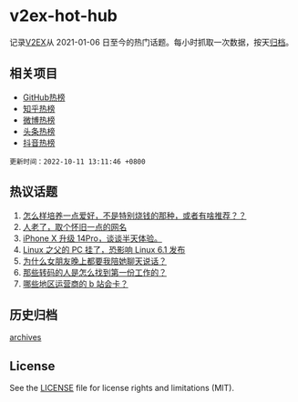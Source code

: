# v2ex-hot-hub

 记录[V2EX](https://www.v2ex.com/)从 2021-01-06 日至今的热门话题。每小时抓取一次数据，按天[归档](archives)。
 
 ## 相关项目

- [GitHub热榜](https://github.com/lonnyzhang423/github-hot-hub)
- [知乎热榜](https://github.com/lonnyzhang423/zhihu-hot-hub)
- [微博热榜](https://github.com/lonnyzhang423/weibo-hot-hub)
- [头条热榜](https://github.com/lonnyzhang423/toutiao-hot-hub)
- [抖音热榜](https://github.com/lonnyzhang423/douyin-hot-hub)


 `更新时间：2022-10-11 13:11:46 +0800`

## 热议话题

1. [怎么样培养一点爱好，不是特别烧钱的那种，或者有啥推荐？？](https://www.v2ex.com/t/885868)
1. [人老了，取个怀旧一点的网名](https://www.v2ex.com/t/885892)
1. [iPhone X 升级 14Pro，谈谈半天体验。](https://www.v2ex.com/t/885820)
1. [Linux 之父的 PC 挂了，恐影响 Linux 6.1 发布](https://www.v2ex.com/t/886003)
1. [为什么女朋友晚上都要我陪她聊天说话？](https://www.v2ex.com/t/886001)
1. [那些转码的人是怎么找到第一份工作的？](https://www.v2ex.com/t/885957)
1. [哪些地区运营商的 b 站会卡？](https://www.v2ex.com/t/885872)

## 历史归档

[archives](archives)

## License

See the [LICENSE](LICENSE) file for license rights and limitations (MIT).
